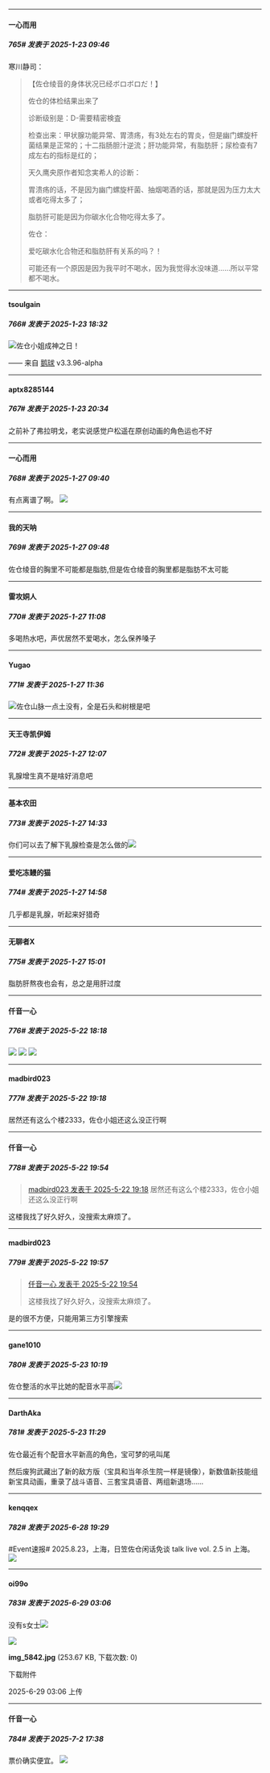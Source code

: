 ﻿
*****

####  一心而用  
##### 765#       发表于 2025-1-23 09:46

寒川静司： <blockquote>【佐仓绫音的身体状况已经ボロボロだ！】

佐仓的体检结果出来了

诊断级别是：D-需要精密検査

检查出来：甲状腺功能异常、胃溃疡，有3处左右的胃炎，但是幽门螺旋杆菌结果是正常的；十二指肠胆汁逆流；肝功能异常，有脂肪肝；尿检查有7成左右的指标是红的；

天久鹰央原作者知念実希人的诊断：

胃溃疡的话，不是因为幽门螺旋杆菌、抽烟喝酒的话，那就是因为压力太大或者吃得太多了；

脂肪肝可能是因为你碳水化合物吃得太多了。

佐仓：

爱吃碳水化合物还和脂肪肝有关系的吗？！

可能还有一个原因是因为我平时不喝水，因为我觉得水没味道……所以平常都不喝水。</blockquote>


*****

####  tsoulgain  
##### 766#       发表于 2025-1-23 18:32

<img src="https://static.saraba1st.com/image/smiley/face2017/037.png" referrerpolicy="no-referrer">佐仓小姐成神之日！

—— 来自 [鹅球](https://www.pgyer.com/xfPejhuq) v3.3.96-alpha


*****

####  aptx8285144  
##### 767#       发表于 2025-1-23 20:34

之前补了弗拉明戈，老实说感觉户松遥在原创动画的角色运也不好

*****

####  一心而用  
##### 768#       发表于 2025-1-27 09:40

有点离谱了啊。
<img src="https://p.sda1.dev/21/71f8219738e44fff8a80731f6be0da35/image.jpg" referrerpolicy="no-referrer">


*****

####  我的天呐  
##### 769#       发表于 2025-1-27 09:48

佐仓绫音的胸里不可能都是脂肪,但是佐仓绫音的胸里都是脂肪不太可能


*****

####  雷攻姛人  
##### 770#       发表于 2025-1-27 11:08

多喝热水吧，声优居然不爱喝水，怎么保养嗓子


*****

####  Yugao  
##### 771#       发表于 2025-1-27 11:36

<img src="https://static.saraba1st.com/image/smiley/face2017/067.png" referrerpolicy="no-referrer">佐仓山脉一点土没有，全是石头和树根是吧


*****

####  天王寺凯伊姆  
##### 772#       发表于 2025-1-27 12:07

乳腺增生真不是啥好消息吧


*****

####  基本农田  
##### 773#       发表于 2025-1-27 14:33

你们可以去了解下乳腺检查是怎么做的<img src="https://static.saraba1st.com/image/smiley/face2017/009.gif" referrerpolicy="no-referrer">


*****

####  爱吃冻鳗的猫  
##### 774#       发表于 2025-1-27 14:58

几乎都是乳腺，听起来好猎奇


*****

####  无聊者X  
##### 775#       发表于 2025-1-27 15:01

脂肪肝熬夜也会有，总之是用肝过度

*****

####  仟音一心  
##### 776#       发表于 2025-5-22 18:18

<img src="https://p.sda1.dev/24/d73cac54297b128cb9155409be00a5cd/image.jpg" referrerpolicy="no-referrer">
<img src="https://p.sda1.dev/24/7e22ac67dcc1da048e5b653a9108a3a6/image.jpg" referrerpolicy="no-referrer">
<img src="https://p.sda1.dev/24/fd85d337cc6aaa423e359291e32cfcd5/image.jpg" referrerpolicy="no-referrer">


*****

####  madbird023  
##### 777#       发表于 2025-5-22 19:18

居然还有这么个楼2333，佐仓小姐还这么没正行啊


*****

####  仟音一心  
##### 778#       发表于 2025-5-22 19:54

<blockquote><a href="httphttps://stage1st.com/2b/forum.php?mod=redirect&amp;goto=findpost&amp;pid=67841924&amp;ptid=1976034" target="_blank">madbird023 发表于 2025-5-22 19:18</a>
居然还有这么个楼2333，佐仓小姐还这么没正行啊</blockquote>
这楼我找了好久好久，没搜索太麻烦了。


*****

####  madbird023  
##### 779#       发表于 2025-5-22 19:57

<blockquote><a href="httphttps://stage1st.com/2b/forum.php?mod=redirect&amp;goto=findpost&amp;pid=67842042&amp;ptid=1976034" target="_blank">仟音一心 发表于 2025-5-22 19:54</a>

这楼我找了好久好久，没搜索太麻烦了。</blockquote>
是的很不方便，只能用第三方引擎搜索


*****

####  gane1010  
##### 780#       发表于 2025-5-23 10:19

佐仓整活的水平比她的配音水平高<img src="https://static.stage1st.com/image/smiley/face2017/067.png" referrerpolicy="no-referrer">


*****

####  DarthAka  
##### 781#       发表于 2025-5-23 11:29

佐仓最近有个配音水平新高的角色，宝可梦的吼叫尾

然后废狗武藏出了新的敌方版（宝具和当年杀生院一样是镜像），新数值新技能组新宝具动画，重录了战斗语音、三套宝具语音、两组新退场……

*****

####  kenqqex  
##### 782#       发表于 2025-6-28 19:29

#Event速报# 2025.8.23，上海，日笠佐仓闲话免谈 talk live vol. 2.5 in 上海。
<img src="https://static.stage1st.com/image/smiley/face2017/077.png" referrerpolicy="no-referrer">


*****

####  oi99o  
##### 783#       发表于 2025-6-29 03:06

没有s女士<img src="https://static.stage1st.com/image/smiley/face2017/067.png" referrerpolicy="no-referrer">

<img src="https://img.stage1st.com/forum/202506/29/030653bg7kckcbnlfzfcqi.jpg" referrerpolicy="no-referrer">

<strong>img_5842.jpg</strong> (253.67 KB, 下载次数: 0)

下载附件

2025-6-29 03:06 上传

*****

####  仟音一心  
##### 784#       发表于 2025-7-2 17:38

票价确实便宜。
<img src="https://p.sda1.dev/25/b52495a384ef03fbf1be63203784b2fd/image.jpg" referrerpolicy="no-referrer">

